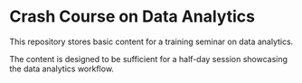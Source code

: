 # Crash Course on Data Analytics

This repository stores basic content for a training seminar on data analytics.

The content is designed to be sufficient for a half-day session showcasing the data analytics workflow.
